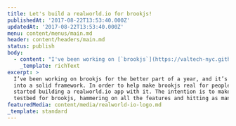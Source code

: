 ```yaml
---
title: Let's build a realworld.io for brookjs!
publishedAt: '2017-08-22T13:53:40.000Z'
updatedAt: '2017-08-22T13:53:40.000Z'
menu: content/menus/main.md
header: content/headers/main.md
status: publish
body:
  - content: "I've been working on [`brookjs`](https://valtech-nyc.github.io/brookjs/) for the better part of a year, and it's maturing into a solid framework. In order to help make `brookjs` real for people, I started building a [realworld.io](https://github.com/gothinkster/realworld) app with it. The intention is to make this a testbed for `brookjs`, hammering on all the features and hitting as many weird corner cases as possible. [WP-Gistpen](https://github.com/mAAdhaTTah/wp-gistpen/) has been doing that for me up to this point; implementing a syntax highlighting text editor on top of `brookjs` has been an interesting challenge, one still pretty fraught with problems, but it's allowed me to abuse every layer of the stack, sussing out bugs and designing patterns.\n\nIn order for the framework to really progress, it has to be stable, and there are areas of it that aren't tested enough to really be considered production-ready. [brookjs-realworld.io](https://github.com/valtech-nyc/brookjs-realworld.io) can test some of those areas--specifically, animations and the rendering cycle API--and bring them the \"real world\" (cwidt?) implementations they need to iron out their warts. I also need to see what the development experience looks like to those outside the bubble.\n\nTo assist with that, I've also started a [cli for brookjs](https://github.com/valtech-nyc/brookjs-cli), which can also be informed by [realworld.io](https://github.com/valtech-nyc/brookjs-realworld.io) development. `beaver` will be able to scaffold new reducers/deltas/etc., manage and run the build and test scripts, and provide a opinionated means of building `brookjs` applications. I'm basically stealing the best ideas from [create-react-app](https://github.com/facebookincubator/create-react-app) and [ember-cli](https://ember-cli.com/) and implementing them for `brookjs`.\n\nEven if we're stable now, we've got a number of improvements we can make to `brookjs`, the first of which is precompiling the Handlebars templates to vdom-returning functions, rather than parsing the string output of a Handlebars function. We currently recommend using `handlebars-loader`, but if the cli manages the build process, when the time is right, we can swap `handlebars-loader` for a `brookjs-loader` (or similar) without breaking anyone's app (\U0001F64F).\n\nAnyone can contribute to the [realworld.io app](https://github.com/valtech-nyc/brookjs-realworld.io), and I'm working on a Vagrant setup so we can provide the entire environment without needing to install anything on your development machine (besides Vagrant and Virtualbox). It doesn't do anything yet but provide scaffolding for the front-end and back-end bootstrapping.\n\nIf you're interested in getting to know [`brookjs`](https://valtech-nyc.github.io/brookjs/) and seeing how it works in a real app, or want to help define best practices for `brookjs` applications, check out the [realworld.io app on GitHub](https://github.com/valtech-nyc/brookjs-realworld.io). This is a great opportunity to find something you're interested in learning (API, caching, offline apps, cli apps, observables...) and work on it collaboratively with other people. If you want something to work on, [comment in or open an issue on GitHub](https://github.com/valtech-nyc/brookjs-realworld.io/issues).\n\nLooking forward to working with you!\n"
    _template: richText
excerpt: >
  I’ve been working on brookjs for the better part of a year, and it’s maturing
  into a solid framework. In order to help make brookjs real for people, I
  started building a realworld.io app with it. The intention is to make this a
  testbed for brookjs, hammering on all the features and hitting as many \[…]
featuredMedia: content/media/realworld-io-logo.md
_template: standard
---
```


